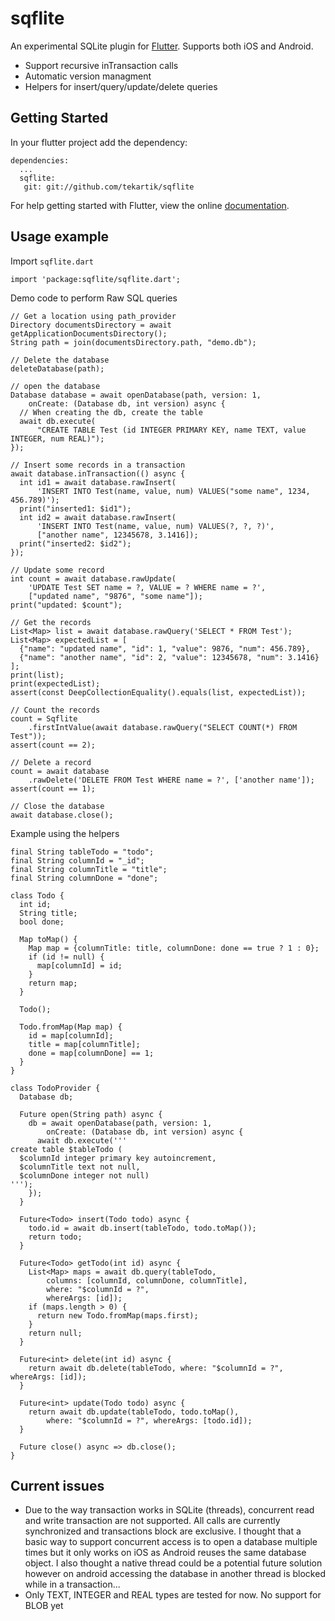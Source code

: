 # sqflite

An experimental SQLite plugin for [Flutter](https://flutter.io).
Supports both iOS and Android.

* Support recursive inTransaction calls
* Automatic version managment
* Helpers for insert/query/update/delete queries

## Getting Started

In your flutter project add the dependency:

    dependencies:
      ...
      sqflite:
       git: git://github.com/tekartik/sqflite
    

For help getting started with Flutter, view the online
[documentation](https://flutter.io/).

## Usage example

Import `sqflite.dart`

    import 'package:sqflite/sqflite.dart';
    
Demo code to perform Raw SQL queries

    // Get a location using path_provider
    Directory documentsDirectory = await getApplicationDocumentsDirectory();
    String path = join(documentsDirectory.path, "demo.db");
    
    // Delete the database
    deleteDatabase(path);
    
    // open the database
    Database database = await openDatabase(path, version: 1,
        onCreate: (Database db, int version) async {
      // When creating the db, create the table
      await db.execute(
          "CREATE TABLE Test (id INTEGER PRIMARY KEY, name TEXT, value INTEGER, num REAL)");
    });
    
    // Insert some records in a transaction
    await database.inTransaction(() async {
      int id1 = await database.rawInsert(
          'INSERT INTO Test(name, value, num) VALUES("some name", 1234, 456.789)');
      print("inserted1: $id1");
      int id2 = await database.rawInsert(
          'INSERT INTO Test(name, value, num) VALUES(?, ?, ?)',
          ["another name", 12345678, 3.1416]);
      print("inserted2: $id2");
    });
    
    // Update some record
    int count = await database.rawUpdate(
        'UPDATE Test SET name = ?, VALUE = ? WHERE name = ?',
        ["updated name", "9876", "some name"]);
    print("updated: $count");
    
    // Get the records
    List<Map> list = await database.rawQuery('SELECT * FROM Test');
    List<Map> expectedList = [
      {"name": "updated name", "id": 1, "value": 9876, "num": 456.789},
      {"name": "another name", "id": 2, "value": 12345678, "num": 3.1416}
    ];
    print(list);
    print(expectedList);
    assert(const DeepCollectionEquality().equals(list, expectedList));
    
    // Count the records
    count = Sqflite
        .firstIntValue(await database.rawQuery("SELECT COUNT(*) FROM Test"));
    assert(count == 2);
    
    // Delete a record
    count = await database
        .rawDelete('DELETE FROM Test WHERE name = ?', ['another name']);
    assert(count == 1);
    
    // Close the database
    await database.close();

Example using the helpers

    final String tableTodo = "todo";
    final String columnId = "_id";
    final String columnTitle = "title";
    final String columnDone = "done";
    
    class Todo {
      int id;
      String title;
      bool done;
    
      Map toMap() {
        Map map = {columnTitle: title, columnDone: done == true ? 1 : 0};
        if (id != null) {
          map[columnId] = id;
        }
        return map;
      }
    
      Todo();
    
      Todo.fromMap(Map map) {
        id = map[columnId];
        title = map[columnTitle];
        done = map[columnDone] == 1;
      }
    }
    
    class TodoProvider {
      Database db;
    
      Future open(String path) async {
        db = await openDatabase(path, version: 1,
            onCreate: (Database db, int version) async {
          await db.execute('''
    create table $tableTodo ( 
      $columnId integer primary key autoincrement, 
      $columnTitle text not null,
      $columnDone integer not null)
    ''');
        });
      }
    
      Future<Todo> insert(Todo todo) async {
        todo.id = await db.insert(tableTodo, todo.toMap());
        return todo;
      }
    
      Future<Todo> getTodo(int id) async {
        List<Map> maps = await db.query(tableTodo,
            columns: [columnId, columnDone, columnTitle],
            where: "$columnId = ?",
            whereArgs: [id]);
        if (maps.length > 0) {
          return new Todo.fromMap(maps.first);
        }
        return null;
      }
    
      Future<int> delete(int id) async {
        return await db.delete(tableTodo, where: "$columnId = ?", whereArgs: [id]);
      }
    
      Future<int> update(Todo todo) async {
        return await db.update(tableTodo, todo.toMap(),
            where: "$columnId = ?", whereArgs: [todo.id]);
      }
    
      Future close() async => db.close();
    }

## Current issues

* Due to the way transaction works in SQLite (threads), concurrent read and write transaction are not supported. 
All calls are currently synchronized and transactions block are exclusive. I thought that a basic way to support 
concurrent access is to open a database multiple times but it only works on iOS as Android reuses the same database object.
I also thought a native thread could be a potential future solution however on android accessing the database in another
thread is blocked while in a transaction...
* Only TEXT, INTEGER and REAL types are tested for now. No support for BLOB yet

